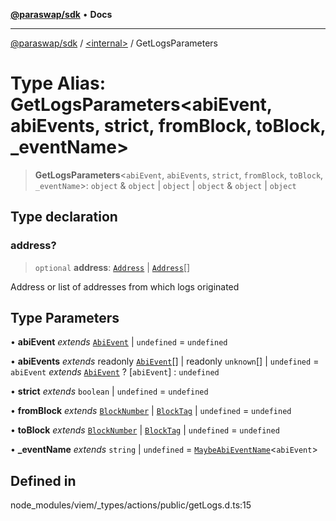 [**@paraswap/sdk**](../../README.md) • **Docs**

***

[@paraswap/sdk](../../globals.md) / [\<internal\>](../README.md) / GetLogsParameters

# Type Alias: GetLogsParameters\<abiEvent, abiEvents, strict, fromBlock, toBlock, _eventName\>

> **GetLogsParameters**\<`abiEvent`, `abiEvents`, `strict`, `fromBlock`, `toBlock`, `_eventName`\>: `object` & `object` \| `object` \| `object` & `object` \| `object`

## Type declaration

### address?

> `optional` **address**: [`Address`](Address.md) \| [`Address`](Address.md)[]

Address or list of addresses from which logs originated

## Type Parameters

• **abiEvent** *extends* [`AbiEvent`](AbiEvent.md) \| `undefined` = `undefined`

• **abiEvents** *extends* readonly [`AbiEvent`](AbiEvent.md)[] \| readonly `unknown`[] \| `undefined` = `abiEvent` *extends* [`AbiEvent`](AbiEvent.md) ? [`abiEvent`] : `undefined`

• **strict** *extends* `boolean` \| `undefined` = `undefined`

• **fromBlock** *extends* [`BlockNumber`](BlockNumber.md) \| [`BlockTag`](BlockTag.md) \| `undefined` = `undefined`

• **toBlock** *extends* [`BlockNumber`](BlockNumber.md) \| [`BlockTag`](BlockTag.md) \| `undefined` = `undefined`

• **_eventName** *extends* `string` \| `undefined` = [`MaybeAbiEventName`](MaybeAbiEventName.md)\<`abiEvent`\>

## Defined in

node\_modules/viem/\_types/actions/public/getLogs.d.ts:15
